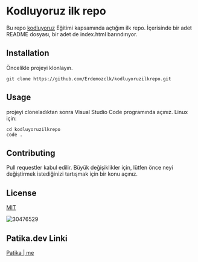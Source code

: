 # Kodluyoruz ilk repo
Bu repo [kodluyoruz](https://kodluyoruz.org/tr/kodluyoruz/) Eğitimi kapsamında açtığım ilk repo. İçerisinde bir adet README dosyası, bir adet de index.html barındırıyor.

## Installation
Öncelikle projeyi klonlayın.
```
git clone https://github.com/Erdemozclk/kodluyoruzilkrepo.git
```

## Usage
projeyi cloneladıktan sonra Visual Studio Code programında açınız.
Linux için:
```
cd kodluyoruzilkrepo
code .
```

## Contributing
Pull requestler kabul edilir. Büyük değişiklikler için, lütfen önce neyi değiştirmek istediğinizi tartışmak için bir konu açınız.
## License
[MIT](https://choosealicense.com/licenses/mit/)

![30476529](https://user-images.githubusercontent.com/45388123/208701837-34c3d195-a0d8-4a38-8502-5d87fb0697ba.png)

## Patika.dev Linki
[Patika | me](https://app.patika.dev/erdox)
